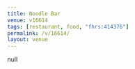 ```yaml
---
title: Noodle Bar
venue: v16614
tags: [restaurant, food, "fhrs:414376"]
permalink: /v/16614/
layout: venue
---
```

null